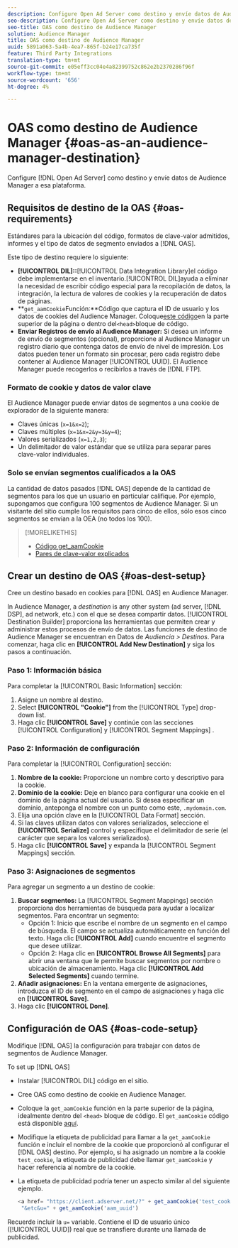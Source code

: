```yaml
---
description: Configure Open Ad Server como destino y envíe datos de Audience Manager a esa plataforma.
seo-description: Configure Open Ad Server como destino y envíe datos de Audience Manager a esa plataforma.
seo-title: OAS como destino de Audience Manager
solution: Audience Manager
title: OAS como destino de Audience Manager
uuid: 5891a063-5a4b-4ea7-865f-b24e17ca735f
feature: Third Party Integrations
translation-type: tm+mt
source-git-commit: e05eff3cc04e4a82399752c862e2b2370286f96f
workflow-type: tm+mt
source-wordcount: '656'
ht-degree: 4%

---
```



# OAS como destino de Audience Manager {#oas-as-an-audience-manager-destination}

Configure [!DNL Open Ad Server] como destino y envíe datos de Audience Manager a esa plataforma.

## Requisitos de destino de la OAS {#oas-requirements}

Estándares para la ubicación del código, formatos de clave-valor admitidos, informes y el tipo de datos de segmento enviados a [!DNL OAS].

<!-- aam-oas-requirements.xml -->

Este tipo de destino requiere lo siguiente:

* **[!UICONTROL DIL]::**[!UICONTROL Data Integration Library]el código debe implementarse en el inventario.[!UICONTROL DIL]ayuda a eliminar la necesidad de escribir código especial para la recopilación de datos, la integración, la lectura de valores de cookies y la recuperación de datos de páginas.
* **`get_aamCookie`Función:**Código que captura el ID de usuario y los datos de cookies del Audience Manager. Coloque[este código](../../features/destinations/get-aam-cookie-code.md)en la parte superior de la página o dentro del`<head>`bloque de código.
* **Enviar Registros de envío al Audience Manager:** Si desea un informe de envío de segmentos (opcional), proporcione al Audience Manager un registro diario que contenga datos de envío de nivel de impresión. Los datos pueden tener un formato sin procesar, pero cada registro debe contener al Audience Manager [!UICONTROL UUID]. El Audience Manager puede recogerlos o recibirlos a través de [!DNL FTP].

### Formato de cookie y datos de valor clave

El Audience Manager puede enviar datos de segmentos a una cookie de explorador de la siguiente manera:

* Claves únicas (`x=1&x=2`);
* Claves múltiples (`x=1&x=2&y=3&y=4`);
* Valores serializados (`x=1,2,3`);
* Un delimitador de valor estándar que se utiliza para separar pares clave-valor individuales.

### Solo se envían segmentos cualificados a la OAS

La cantidad de datos pasados [!DNL OAS] depende de la cantidad de segmentos para los que un usuario en particular califique. Por ejemplo, supongamos que configura 100 segmentos de Audience Manager. Si un visitante del sitio cumple los requisitos para cinco de ellos, sólo esos cinco segmentos se envían a la OEA (no todos los 100).

>[!MORELIKETHIS]
>
>* [Código get_aamCookie](../../features/destinations/get-aam-cookie-code.md)
>* [Pares de clave-valor explicados](../../reference/key-value-pairs-explained.md)


## Crear un destino de OAS {#oas-dest-setup}

Cree un destino basado en cookies para [!DNL OAS] en Audience Manager.

<!-- aam-oas-destination-setup.xml -->

In Audience Manager, a *destination* is any other system (ad server, [!DNL DSP], ad network, etc.) con el que se desea compartir datos. [!UICONTROL Destination Builder] proporciona las herramientas que permiten crear y administrar estos procesos de envío de datos. Las funciones de destino de Audience Manager se encuentran en Datos de *Audiencia > Destinos*. Para comenzar, haga clic en **[!UICONTROL Add New Destination]** y siga los pasos a continuación.

### Paso 1: Información básica

Para completar la [!UICONTROL Basic Information] sección:

1. Asigne un nombre al destino.
1. Select **[!UICONTROL "Cookie"]** from the [!UICONTROL Type] drop-down list.
1. Haga clic **[!UICONTROL Save]** y continúe con las secciones [!UICONTROL Configuration] y [!UICONTROL Segment Mappings] .

### Paso 2: Información de configuración

Para completar la [!UICONTROL Configuration] sección:

1. **Nombre de la cookie:** Proporcione un nombre corto y descriptivo para la cookie.
1. **Dominio de la cookie:** Deje en blanco para configurar una cookie en el dominio de la página actual del usuario. Si desea especificar un dominio, anteponga el nombre con un punto como este, `.mydomain.com`.
1. Elija una opción clave en la [!UICONTROL Data Format] sección.
1. Si las claves utilizan datos con valores serializados, seleccione el **[!UICONTROL Serialize]** control y especifique el delimitador de serie (el carácter que separa los valores serializados).
1. Haga clic **[!UICONTROL Save]** y expanda la [!UICONTROL Segment Mappings] sección.

### Paso 3: Asignaciones de segmentos

Para agregar un segmento a un destino de cookie:

1. **Buscar segmentos:** La [!UICONTROL Segment Mappings] sección proporciona dos herramientas de búsqueda para ayudar a localizar segmentos. Para encontrar un segmento:
   * Opción 1: Inicio que escribe el nombre de un segmento en el campo de búsqueda. El campo se actualiza automáticamente en función del texto. Haga clic **[!UICONTROL Add]** cuando encuentre el segmento que desee utilizar.
   * Opción 2: Haga clic en **[!UICONTROL Browse All Segments]** para abrir una ventana que le permite buscar segmentos por nombre o ubicación de almacenamiento. Haga clic **[!UICONTROL Add Selected Segments]** cuando termine.
1. **Añadir asignaciones:** En la ventana emergente de asignaciones, introduzca el ID de segmento en el campo de asignaciones y haga clic en **[!UICONTROL Save]**.
1. Haga clic **[!UICONTROL Done]**.

## Configuración de OAS {#oas-code-setup}

Modifique [!DNL OAS] la configuración para trabajar con datos de segmentos de Audience Manager.

<!-- aam-oas-code.xml -->

To set up [!DNL OAS]

* Instalar [!UICONTROL DIL] código en el sitio.
* Cree OAS como destino de cookie en Audience Manager.
* Coloque la `get_aamCookie` función en la parte superior de la página, idealmente dentro del `<head>` bloque de código. El `get_aamCookie` código está disponible [aquí](../../features/destinations/get-aam-cookie-code.md).
* Modifique la etiqueta de publicidad para llamar a la `get_aamCookie` función e incluir el nombre de la cookie que proporcionó al configurar el [!DNL OAS] destino. Por ejemplo, si ha asignado un nombre a la cookie `test_cookie`, la etiqueta de publicidad debe llamar `get_aamCookie` y hacer referencia al nombre de la cookie.
* La etiqueta de publicidad podría tener un aspecto similar al del siguiente ejemplo.

   ```js
   <a href= "https://client.adserver.net/?" + get_aamCookie('test_cookie') +
    "&etc&u=" + get_aamCookie('aam_uuid')
   ```

Recuerde incluir la `u=` variable. Contiene el ID de usuario único ([!UICONTROL UUID]) real que se transfiere durante una llamada de publicidad.
